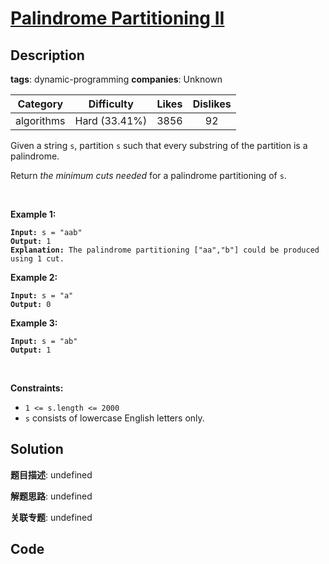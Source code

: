 # [Palindrome Partitioning II](https://leetcode.com/problems/palindrome-partitioning-ii/description/)

## Description

**tags**: dynamic-programming
**companies**: Unknown

| Category | Difficulty | Likes | Dislikes |
| :------: | :--------: | :---: | :------: |
| algorithms | Hard (33.41%) | 3856 | 92 |

<p>Given a string <code>s</code>, partition <code>s</code> such that every substring of the partition is a palindrome.</p>

<p>Return <em>the minimum cuts needed</em> for a palindrome partitioning of <code>s</code>.</p>

<p>&nbsp;</p>
<p><strong>Example 1:</strong></p>

<pre><code><strong>Input:</strong> s = &quot;aab&quot;
<strong>Output:</strong> 1
<strong>Explanation:</strong> The palindrome partitioning [&quot;aa&quot;,&quot;b&quot;] could be produced using 1 cut.</code></pre>

<p><strong>Example 2:</strong></p>

<pre><code><strong>Input:</strong> s = &quot;a&quot;
<strong>Output:</strong> 0</code></pre>

<p><strong>Example 3:</strong></p>

<pre><code><strong>Input:</strong> s = &quot;ab&quot;
<strong>Output:</strong> 1</code></pre>

<p>&nbsp;</p>
<p><strong>Constraints:</strong></p>

<ul>
	<li><code>1 &lt;= s.length &lt;= 2000</code></li>
	<li><code>s</code> consists of lowercase English letters only.</li>
</ul>

## Solution

**题目描述**: undefined

**解题思路**: undefined

**关联专题**: undefined

## Code
